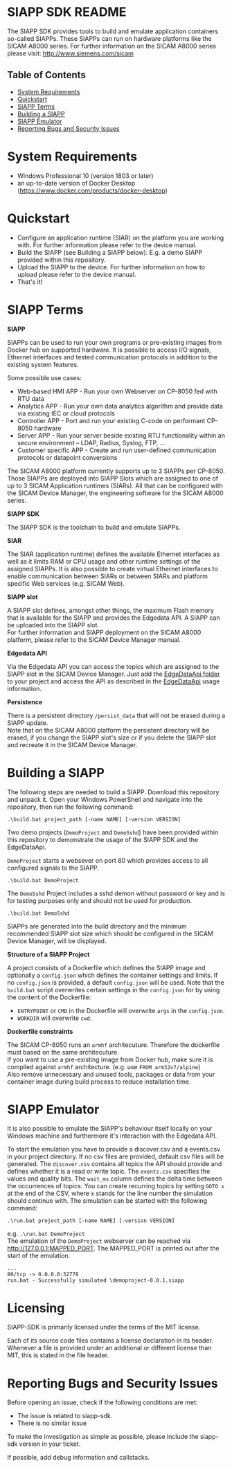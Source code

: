 SIAPP SDK README
===============

The SIAPP SDK provides tools to build and emulate appilcation containers so-called SIAPPs. These SIAPPs can run on hardware platforms like the SICAM A8000 series. For further information on the SICAM A8000 series please visit: http://www.siemens.com/sicam

Table of Contents
----------------
 - [System Requirements](#System-Requirements)
 - [Quickstart](#Quickstart)
 - [SIAPP Terms](#SIAPP-Terms)
 - [Building a SIAPP](#Building-a-SIAPP)
 - [SIAPP Emulator](#SIAPP-Emulator)
 - [Reporting Bugs and Security Issues](#Reporting-Bugs-and-Security-Issues)


System Requirements
===============

- Windows Professional 10 (version 1803 or later)
- an up-to-date version of Docker Desktop (https://www.docker.com/products/docker-desktop)


Quickstart
===============

- Configure an application runtime (SIAR) on the platform you are working with. For further information please refer to the device manual.
- Build the SIAPP (see Building a SIAPP below). E.g. a demo SIAPP provided within this repository.
- Upload the SIAPP to the device. For further information on how to upload please refer to the device manual.
- That's it! 


SIAPP Terms
===============

**SIAPP**

SIAPPs can be used to run your own programs or pre-existing images from Docker hub on supported hardware. It is possible to access I/O signals, Ethernet interfaces and tested communication protocols in addition to the existing system features.

Some possible use cases:
- Web-based HMI APP - Run your own Webserver on CP-8050 fed with RTU data
- Analytics APP - Run your own data analytics algorithm and provide data via existing IEC or cloud protocols
- Controller APP - Port and run your existing C-code on performant CP-8050 hardware
- Server APP - Run your server beside existing RTU functionality within an secure environment – LDAP, Radius, Syslog, FTP, ...
- Customer specific APP - Create and run user-defined communication protocols or datapoint conversions

The SICAM A8000 platform currently supports up to 3 SIAPPs per CP-8050. Those SIAPPs are deployed into SIAPP Slots which are assigned to one of up to 3 SICAM Application runtimes (SIARs). All that can be configured with the SICAM Device Manager, the engineering software for the SICAM A8000 series. 

**SIAPP SDK**

The SIAPP SDK is the toolchain to build and emulate SIAPPs.

**SIAR**

The SIAR (application runtime) defines the available Ethernet interfaces as well as it limits RAM or CPU usage and other runtime settings of the assigned SIAPPs. It is also possible to create virtual Ethernet interfaces to enable communication between SIARs or between SIARs and platform specific Web services (e.g. SICAM Web).

**SIAPP slot**

A SIAPP slot defines, amongst other things, the maximum Flash memory that is available for the SIAPP and provides the Edgedata API. A SIAPP can be uploaded into the SIAPP slot. <br>
For further information and SIAPP deployment on the SICAM A8000 platform, please refer to the SICAM Device Manager manual.

**Edgedata API**

Via the Edgedata API you can access the topics which are assigned to the SIAPP slot in the SICAM Device Manager. Just add the [EdgeDataApi folder](./edgedataapi) to your project and access the API as described in the [EdgeDataApi](./EDGEDATAAPI.md) usage information.

**Persistence**

There is a persistent directory `/persist_data` that will not be erased during a SIAPP update. <br>
Note that on the SICAM A8000 platform the persistent directory will be erased, if you change the SIAPP slot's size or if you delete the SIAPP slot and recreate it in the SICAM Device Manager.

Building a SIAPP
===============

The following steps are needed to build a SIAPP.
Download this repository and unpack it.
Open your Windows PowerShell and navigate into the repository, then run the following command:

`.\build.bat project_path [-name NAME] [-version VERSION]`

Two demo projects (`DemoProject` and `DemoSshd`) have been provided within this repository to demonstrate the usage of the SIAPP SDK and the EdgeDataApi.

`DemoProject` starts a websever on port 80 which provides access to all configured signals to the SIAPP.

`.\build.bat DemoProject`

The `DemoSshd` Project includes a sshd demon without password or key and is for testing purposes only and should not be used for production.

`.\build.bat DemoSshd`

SIAPPs are generated into the build directory and the minimum recommended SIAPP slot size which should be configured in the SICAM Device Manager, will be displayed.

**Structure of a SIAPP Project**

A project consists of a Dockerfile which defines the SIAPP image and optionally a `config.json` which defines the container settings and limits.
If no `config.json` is provided, a default `config.json` will be used. 
Note that the `build.bat` script overwrites certain settings in the `config.json` for by using the content of the Dockerfile:
- `ENTRYPOINT` or `CMD` in the Dockerfile will overwrite `args` in the `config.json`.
- `WORKDIR` will overwrite `cwd`.

**Dockerfile constraints**

The SICAM CP-8050 runs an `armhf` architecuture. Therefore the dockerfile must based on the same architecuture.<br>
If you want to use a pre-existing image from Docker hub, make sure it is compiled against `armhf` architecture. (e.g. use `FROM arm32v7/alpine`)<br>
Also remove unnecessary and unused tools, packages or data from your container image during build process to reduce installation time.

SIAPP Emulator
===============

It is also possible to emulate the SIAPP's behaviour itself locally on your Windows machine and furthermore it's interaction with the Edgedata API. 

To start the emulation you have to provide a discover.csv and a events.csv in your project directory. If no csv files are provided, default csv files will be generated. 
The `discover.csv` contains all topics the API should provide and defines whether it is a read or write topic.
The `events.csv` specifies the values and quality bits. The `wait_ms` column defines the delta time between the occurrences of topics. You can create recurring topics by setting `GOTO x` at the end of the CSV, where x stands for the line number the simulation should continue with.
The simulation can be started with the following command:

`.\run.bat project_path [-name NAME] [-version VERSION]`

e.g. `.\run.bat DemoProject`
<br>
The emulation of the `DemoProject` webserver can be reached via http://127.0.0.1:MAPPED_PORT. The MAPPED_PORT is printed out after the start of the emulation.
```
...
80/tcp -> 0.0.0.0:32778
run.bat - Successfully simulated \demoproject-0.0.1.siapp
```

Licensing
===============
SIAPP-SDK is primarily licensed under the terms of the MIT license.

Each of its source code files contains a license declaration in its header. Whenever a file is provided under an additional or different license than MIT, this is stated in the file header.

Reporting Bugs and Security Issues
===============
Before opening an issue, check if the following conditions are met:

- The issue is related to siapp-sdk.
- There is no similar issue

To make the investigation as simple as possible, please include the siapp-sdk version in your ticket.

If possible, add debug information and callstacks.